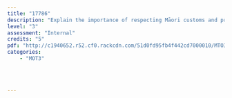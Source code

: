 ```yaml
---
title: "17786"
description: "Explain the importance of respecting Māori customs and practices in tourism Māori"
level: "3"
assessment: "Internal"
credits: "5"
pdf: "http://c1940652.r52.cf0.rackcdn.com/51d0fd95fb4f442cd7000010/MTO3-17786.pdf"
categories:
    - "MOT3"
    
    
    
    
---
```


